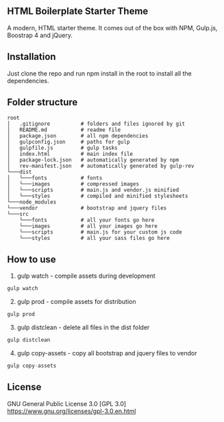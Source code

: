 ## HTML Boilerplate Starter Theme

A modern, HTML starter theme. It comes out of the box with NPM, Gulp.js, Boostrap 4 and jQuery.

## Installation
Just clone the repo and run npm install in the root to install all the dependencies.

## Folder structure

```
root
│   .gitignore          # folders and files ignored by git
│   README.md           # readme file
│   package.json        # all npm dependencies  
│   gulpconfig.json     # paths for gulp
│   gulpfile.js         # gulp tasks
│   index.html          # main index file      
│   package-lock.json   # automatically generated by npm   
│   rev-manifest.json   # automatically generated by gulp-rev
└───dist              
│   └───fonts           # fonts
│   └───images          # compressed images
│   └───scripts         # main.js and vendor.js minified
│   └───styles          # compiled and minified stylesheets
└───node_modules
└───vendor              # bootstrap and jquery files
└───src
    └───fonts           # all your fonts go here
    └───images          # all your images go here
    └───scripts         # main.js for your custom js code
    └───styles          # all your sass files go here
```

## How to use
1. gulp watch - compile assets during development
```javascript
gulp watch
```

2. gulp prod - compile assets for distribution
```javascript
gulp prod
```

3. gulp distclean - delete all files in the dist folder
```javascript
gulp distclean
```

4. gulp copy-assets - copy all bootstrap and jquery files to vendor
```javascript
gulp copy-assets
```

## License

GNU General Public License 3.0
[GPL 3.0] https://www.gnu.org/licenses/gpl-3.0.en.html
